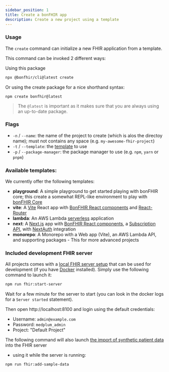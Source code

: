 ```yaml
---
sidebar_position: 1
title: Create a bonFHIR app
description: Create a new project using a template
---
```


### Usage

The `create` command can initialize a new FHIR application from a template.

This command can be invoked 2 different ways:

Using this package

```bash
npx @bonfhir/cli@latest create
```

Or using the create package for a nice shorthand syntax:

```
npm create bonfhir@latest
```

> The `@latest` is important as it makes sure that you are always using an up-to-date package.

### Flags

- `-n` / `--name`: the name of the project to create (which is alos the directoy name); must not contains any space (e.g. `my-awesome-fhir-project`)
- `-t` / `--template`: the [template](#available-templates) to use
- `-p` / `--package-manager`: the package manager to use (e.g. `npm`, `yarn` or `pnpm`)

### Available templates:

We currently offer the following templates:

- **playground**: A simple playground to get started playing with bonFHIR core; this create a somewhat REPL-like environment to play with [bonFHIR Core](/packages/core)
- **vite**: A [Vite](https://vitejs.dev/) React app with [BonFHIR React components](/packages/react) and [React-Router](https://reactrouter.com/)
- **lambda**: An AWS Lambda [serverless](https://www.serverless.com/framework) application
- **next**: A [Next.js](https://nextjs.org/) app with [BonFHIR React components](/packages/react), a [Subscription API](/packages/subscriptions), with [NextAuth](https://next-auth.js.org/) integration
- **monorepo**: A Monorepo with a Web app (Vite), an AWS Lambda API, and supporting packages - This for more advanced projects

### Included development FHIR server

All projects comes with a [local FHIR server setup](https://github.com/bonfhir/medplum-devbox) that can be used for development (if you have [Docker](https://www.docker.com/) installed).
Simply use the following command to launch it:

```bash npm2yarn
npm run fhir:start-server
```

Wait for a few minute for the server to start (you can look in the docker logs for a `Server started` statement).

Then open http://localhost:8100 and login using the default credentials:

- Username: `admin@example.com`
- Password: `medplum_admin`
- Project: "Default Project"

The following command will also launch [the import of synthetic patient data](/packages/cli/import) into the FHIR server

- using it while the server is running:

```bash npm2yarn
npm run fhir:add-sample-data
```
